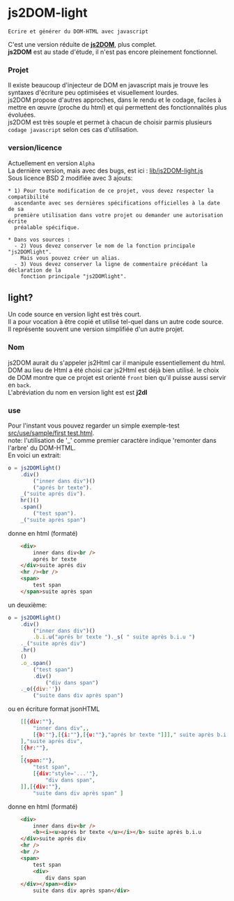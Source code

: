 # js2DOM-light  

    Ecrire et générer du DOM-HTML avec javascript  
    
C'est une version réduite de  [**js2DOM**](), plus complet.  
**js2DOM** est au stade d'étude, il n'est pas encore pleinement fonctionnel.  

### Projet  
Il existe beaucoup d'injecteur de DOM en javascript mais je trouve les syntaxes d'écriture peu optimisées et visuellement lourdes.  
js2DOM propose d'autres approches, dans le rendu et le codage, faciles à mettre en œuvre (proche du html) et qui permettent des fonctionnalités plus évoluées.  
js2DOM est très souple et permet à chacun de choisir parmis plusieurs `codage javascript` selon ces cas d'utilisation.  

### version/licence
Actuellement en version `Alpha`  
La dernière version, mais avec des bugs, est ici : [lib/js2DOM-light.js](lib/js2DOM-light.js)  
Sous licence BSD 2 modifiée avec 3 ajouts:
```
* 1) Pour toute modification de ce projet, vous devez respecter la compatibilité
  ascendante avec ses dernières spécifications officielles à la date de sa
  première utilisation dans votre projet ou demander une autorisation écrite
  préalable spécifique.

* Dans vos sources : 
  - 2) Vous devez conserver le nom de la fonction principale "js2DOMlight".
    Mais vous pouvez créer un alias.
  - 3) Vous devez conserver la ligne de commentaire précédant la déclaration de la
    fonction principale "js2DOMlight".
```

## light?
Un code source en version light est très court.  
Il a pour vocation à être copié et utilisé tel-quel dans un autre code source.  
Il représente souvent une version simplifiée d'un autre projet.  

### Nom
js2DOM aurait du s'appeler js2Html car il manipule essentiellement du html.
DOM au lieu de Html a été choisi car js2Html est déjà bien utilisé.
le choix de DOM montre que ce projet est orienté `front` bien qu'il puisse aussi servir en `back`.     
L'abréviation du nom en version light est est **j2dl**  

### use  
Pour l'instant vous pouvez regarder un simple exemple-test [src/use/sample/first test.html](src/use/samples/first%20test.html).   
note: l'utilisation de '_' comme premier caractère indique 'remonter dans l'arbre' du DOM-HTML.   
En voici un extrait:  
```javascript
o = js2DOMlight()
    .div()
        ("inner dans div")()
        ("aprés br texte").
    _("suite aprés div").
    hr()()
    .span()
        ("test span").
    _("suite après span")
```   
donne en html (formaté)
```html 
    <div>
        inner dans div<br />
        aprés br texte
    </div>suite aprés div
    <hr /><br />
    <span>
        test span
    </span>suite après span
```  
un deuxième:  
```javascript  
o = js2DOMlight()
    .div()
        ("inner dans div")()
        .b.i.u("aprés br texte ")._s( " suite après b.i.u ")
    ._("suite aprés div")
    .hr()
    ()
    .o_.span()
        ("test span")
        .div()
            ("div dans span")
    ._o({div:''})
        ("suite dans div après span")
```  
ou en écriture format jsonHTML
```json  
    [[{div:""},
        "inner dans div",,
        [{b:""},[{i:""},[{u:""},"aprés br texte "]]]," suite après b.i.u "
    ],"suite aprés div",
    [{hr:""},
    ,
    [{span:""},
        "test span",
        [{div:"style='...'"},
            "div dans span",
    ]],[{div:""},
        "suite dans div après span" ]
```  
donne en html (formaté)  
```html
    <div>
        inner dans div<br />
        <b><i><u>aprés br texte </u></i></b> suite après b.i.u 
    </div>suite aprés div
    <hr />
    <br />
    <span>
        test span
        <div>
            div dans span
    </div></span><div>
        suite dans div après span</div>
```
